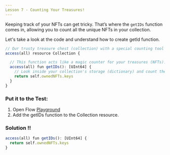 ```yaml
---
Lesson 7 - Counting Your Treasures!
---
```


Keeping track of your NFTs can get tricky. That’s where the `getIDs` function comes in, allowing you to count all the unique NFTs in your collection.

Let's take a look at the code and understand how to create getId function.

```jsx
// Our trusty treasure chest (collection) with a special counting tool (getId function)
access(all) resource Collection {

  // This function acts like a magic counter for your treasures (NFTs)!
  access(all) fun getIDs(): [UInt64] {
    // Look inside your collection's storage (dictionary) and count the keys (NFT IDs)
    return self.ownedNFTs.keys
  }
}
```

### **Put it to the Test:**

1. Open Flow [Playground](https://play.flow.com/)
2. Add the getIDs function to the Collection resource.

### Solution !!

```jsx
access(all) fun getIDs(): [UInt64] {
  return self.ownedNFTs.keys
}
```
